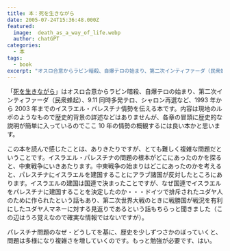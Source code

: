 ```yaml
---
title: 本：死を生きながら
date: 2005-07-24T15:36:48.000Z
featured:
  image:  death_as_a_way_of_life.webp
  author: chatGPT
categories:
  - 本
tags:
  - book
excerpt: "オスロ合意からラビン暗殺、自爆テロの始まり、第二次インティファーダ（民衆蜂起）、9.11同時多発テロ、シャロン再選など、1993年から2003年までのイスラエル・パレスチナ情勢を伝える本です。内容は現地のルポのようなもので歴史的背景の詳述などはありませんが、各章の冒頭に歴史的な説明が簡単に入っているのでここ10年の情勢の概観するには良い本かと思います。"
---
```


「[死を生きながら](https://www.msz.co.jp/book/detail/07090/)」はオスロ合意からラビン暗殺、自爆テロの始まり、第二次インティファーダ（民衆蜂起）、9.11 同時多発テロ、シャロン再選など、1993 年から 2003 年までのイスラエル・パレスチナ情勢を伝える本です。内容は現地のルポのようなもので歴史的背景の詳述などはありませんが、各章の冒頭に歴史的な説明が簡単に入っているのでここ 10 年の情勢の概観するには良い本かと思います。

この本を読んで感じたことは、ありきたりですが、とても難しく複雑な問題だということです。イスラエル・パレスチナの問題の根本がどこにあったのかを探ると、中東戦争にいきあたります。中東戦争の始まりはどこにあったのかを考えると、パレスチナにイスラエルを建国することにアラブ諸国が反対したところにあります。イスラエルの建国は国連で決まったことですが、なぜ国連でイスラエルをパレスチナに建国することを決定したのか・・・ドイツで排斥されたユダヤ人のために作られたという話もあり、第二次世界大戦のときに戦勝国が戦況を有利にしたユダヤ人マネーに対する見返りであるという話もちらっと聞きました（この辺はうろ覚えなので確実な情報ではないですが）。

パレスチナ問題のなぜ・どうしてを基に、歴史を少しずつさかのぼっていくと、問題は多様になり複雑さを増していくのです。もっと勉強が必要です、はい。
